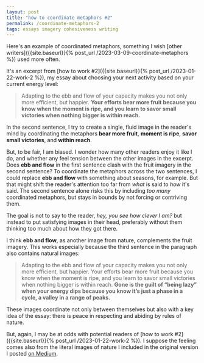 ```yaml
---
layout: post
title: "how to coordinate metaphors #2"
permalink: /coordinate-metaphors-2
tags: essays imagery cohesiveness writing
---
```


Here's an example of coordinated metaphors, something I wish [other writers]({{site.baseurl}}{% post_url /2023-03-09-coordinate-metaphors %}) used more often.
<!--more-->
It's an excerpt from [how to work #2]({{site.baseurl}}{% post_url /2023-01-22-work-2 %}), my essay about choosing your next activity based on your current energy level:
> Adapting to the ebb and flow of your capacity makes you not only more efficient, but happier. **Your efforts bear more fruit because you know when the moment is ripe, and you learn to savor small victories when nothing bigger is within reach.**

In the second sentence, I try to create a single, fluid image in the reader's mind by coordinating the metaphors **bear more fruit**, **moment is ripe**, **savor small victories**, and **within reach**.

But, to be fair, I am biased.
I wonder how many other readers enjoy it like I do, and whether any feel tension between the other images in the excerpt.
Does **ebb and flow** in the first sentence clash with the fruit imagery in the second sentence?
To coordinate the metaphors across the two sentences, I could replace **ebb and flow** with something about seasons, for example.
But that might shift the reader's attention too far from _what_ is said to _how_ it's said.
The second sentence alone risks this by including _too many_ coordinated metaphors, but stays in bounds by not forcing or contriving them.

The goal is not to say to the reader, _hey, you see how clever I am?_ but instead to put satisfying images in their head, preferably without them thinking too much about how they got there.

I think **ebb and flow**, as another image from nature, complements the fruit imagery.
This works especially because the third sentence in the paragraph also contains natural images:

> Adapting to the ebb and flow of your capacity makes you not only more efficient, but happier. Your efforts bear more fruit because you know when the moment is ripe, and you learn to savor small victories when nothing bigger is within reach. **Gone is the guilt of “being lazy” when your energy dips because you know it’s just a phase in a cycle, a valley in a range of peaks.**

These images coordinate not only between themselves but also with a key idea of the essay: there is peace in respecting and abiding by rules of nature.

But, again, I may be at odds with potential readers of [how to work #2]({{site.baseurl}}{% post_url /2023-01-22-work-2 %}).
I suppose the feeling comes also from the literal images of nature I included in the original version I posted [on Medium](https://okjuan.medium.com/is-this-working-2-4343dc4594eb).


